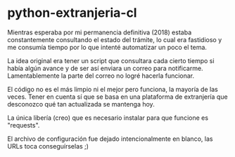 # python-extranjeria-cl

Mientras esperaba por mi permanencia definitiva (2018) estaba constantemente consultando el estado del trámite, lo cual era fastidioso y me consumía tiempo por lo que intenté automatizar un poco el tema.

La idea original era tener un script que consultara cada cierto tiempo si había algún avance y de ser así enviara un correo para notificarme. Lamentablemente la parte del correo no logré hacerla funcionar.

El código no es el más limpio ni el mejor pero funciona, la mayoría de las veces. Tener en cuenta sí que se basa en una plataforma de extranjería que desconozco qué tan actualizada se mantenga hoy.

La única libería (creo) que es necesario instalar para que funcione es "requests".

El archivo de configuración fue dejado intencionalmente en blanco, las URLs toca conseguírselas ;)
